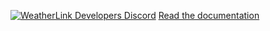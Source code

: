 [![WeatherLink Developers Discord](https://img.shields.io/discord/882722161641554021?color=blue&label=chat&style=flat-square)](https://weatherlink.github.io/v2-api/discord)
[Read the documentation](https://weatherlink.github.io/v2-api/)

